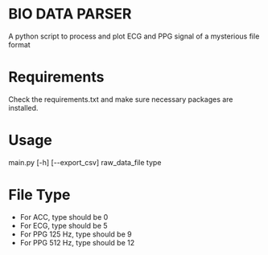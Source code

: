 # BIO DATA PARSER
A python script to process and plot ECG and PPG signal of a mysterious file format

# Requirements
Check the requirements.txt and make sure necessary packages are installed.

# Usage
main.py [-h] [--export_csv] raw_data_file type

# File Type
* For ACC, type should be 0
* For ECG, type should be 5
* For PPG 125 Hz, type should be 9
* For PPG 512 Hz, type should be 12
